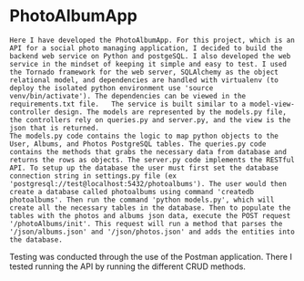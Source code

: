 # PhotoAlbumApp

    Here I have developed the PhotoAlbumApp. For this project, which is an API for a social photo managing application, I decided to build the backend web service on Python and postgeSQL. I also developed the web service in the mindset of keeping it simple and easy to test. I used the Tornado framework for the web server, SQLAlchemy as the object relational model, and dependencies are handled with virtualenv (to deploy the isolated python environment use 'source venv/bin/activate'). The dependencies can be viewed in the requirements.txt file.   The service is built similar to a model-view-controller design. The models are represented by the models.py file, the controllers rely on queries.py and server.py, and the view is the json that is returned. 
    The models.py code contains the logic to map python objects to the User, Albums, and Photos PostgreSQL tables. The queries.py code contains the methods that grabs the necessary data from database and returns the rows as objects. The server.py code implements the RESTful API. To setup up the database the user must first set the database connection string in settings.py file (ex 'postgresql://test@localhost:5432/photoalbums'). The user would then create a database called photoalbums using command 'createdb photoalbums'. Then run the command 'python models.py', which will create all the necessary tables in the database. Then to populate the tables with the photos and albums json data, execute the POST request '/photoAlbums/init'. This request will run a method that parses the '/json/albums.json' and '/json/photos.json' and adds the entities into the database.

Testing was conducted through the use of the Postman application. There I tested running the API by running the different CRUD methods. 
